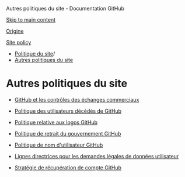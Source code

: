 Autres politiques du site - Documentation GitHub

[Skip to main content](#main-content)

[Origine](/fr)

[Site policy](/fr/site-policy)

* [Politique du site](/fr/site-policy)/
* [Autres politiques du site](/fr/site-policy/other-site-policies)

Autres politiques du site
==========

* [GitHub et les contrôles des échanges commerciaux](/fr/site-policy/other-site-policies/github-and-trade-controls)

* [Politique des utilisateurs décédés de GitHub](/fr/site-policy/other-site-policies/github-deceased-user-policy)

* [Politique relative aux logos GitHub](/fr/site-policy/other-site-policies/github-logo-policy)

* [Politique de retrait du gouvernement GitHub](/fr/site-policy/other-site-policies/github-government-takedown-policy)

* [Politique de nom d'utilisateur GitHub](/fr/site-policy/other-site-policies/github-username-policy)

* [Lignes directrices pour les demandes légales de données utilisateur](/fr/site-policy/other-site-policies/guidelines-for-legal-requests-of-user-data)

* [Stratégie de récupération de compte GitHub](/fr/site-policy/other-site-policies/github-account-recovery-policy)
